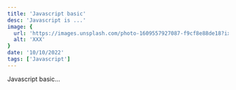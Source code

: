 ```yaml
---
title: 'Javascript basic'
desc: 'Javascript is ...'
image: {
  url: 'https://images.unsplash.com/photo-1609557927087-f9cf8e88de18?ixlib=rb-4.0.3&ixid=MnwxMjA3fDB8MHxwaG90by1wYWdlfHx8fGVufDB8fHx8&auto=format&fit=crop&w=1740&q=80',
  alt: 'XXX'
}
date: '10/10/2022'
tags: ['Javascript']
---
```


Javascript basic...
